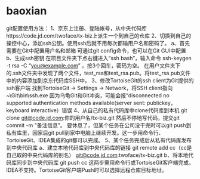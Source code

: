 baoxian
=======
git配置使用方法：
1、京东上注册、登陆帐号，从中央代码库https://code.jd.com/twoface/tx-biz上派生一个到自己的仓库
2、切换到自己的操控中心，添加ssh公钥。使用ssh后就不用每次都输用户名和密码了。
	a、首先需要在Git中配置用户名和邮箱
		可通过git config命令，也可以在Git GUI中配置
	b、生成ssh密钥
		在项目文件夹下点右键进入“ssh bash”，输入命令 ssh-keygen -t rsa -C “you@example.com” ，按3个回车，密码为空。
		在用户文件夹下的.ssh文件夹中发现了两个文件，test_rsa和test_rsa.pub。将test_rsa.pub文件中的内容添加到京东代码库SSH中。
3、修改TortoiseGit的ssh client为Git提供的ssh客户端
	找到TortoiseGit -> Settings -> Network，将SSH client指向~\Git\bin\ssh.exe
	因为乌龟Git和Git冲突，可能会报“disconnected no supported authentication methods available(server sent: publickey，keyboard interactive）错误
4、从自己的私有代码库中clone代码库到本机
	git clone git@code.jd.com:你的用户名/tx-biz.git
	然后不停地写代码，提交git commit -m "备注信息"。
	要休息了，但某个任务在公司没干完时可以git push到私有库里，回家后git pull到家中电脑上继续开发。这一步用命令行、TortoiseGit、IDEA集成的git都可以完成。
5、某个任务完成后从私有代码库发布到中央代码库
	a、建立本地代码库到中央代码库的链接
		git remote add cc（cc是自己取的中央代码库的别名） git@code.jd.com:twoface/tx-biz.git
	b、将本地代码库同步到中央代码库
		git push cc
	这两步需用命令行或TortoiseGit客户端完成，IDEA不支持。TortoiseGit客户端Push时可以选择远程仓库目标地址。
